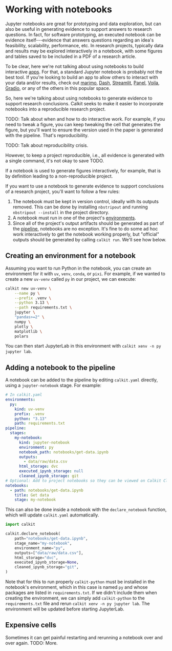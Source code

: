 # Working with notebooks

Jupyter notebooks are great for prototyping and data exploration,
but can also be useful in generating evidence to support answers to
research questions.
In fact, for software prototyping, an executed notebook can be evidence
itself---evidence that answers questions regarding an idea's feasibility,
scalability, performance, etc.
In research projects, typically data and results may be explored interactively
in a notebook, with some figures and tables saved to be included in
a PDF of a research article.

To be clear, here we're not talking about using notebooks to build interactive
[apps](apps.md).
For that, a standard Jupyter notebook is probably not the best tool.
If you're looking to build an app to allow others to interact
with your data and/or results, check out
[marimo](https://marimo.io/),
[Dash](https://dash.plotly.com/),
[Streamlit](https://streamlit.io/),
[Panel](https://panel.holoviz.org/),
[Voila](https://voila.readthedocs.io/en/stable/),
[Gradio](https://www.gradio.app/),
or any of the others in this popular space.

So, here we're talking about using notebooks to generate
evidence to support research conclusions.
Calkit seeks to make it easier to incorporate notebooks into a
reproducible research project.

TODO: Talk about when and how to do interactive work.
For example, if you need to tweak a figure,
you can keep tweaking the cell that generates the figure,
but you'll want to ensure the version used in the paper is generated
with the pipeline.
That's reproducibility.

TODO: Talk about reproducibility crisis.

However, to keep a project reproducible, i.e., all evidence is generated
with a single command,
it's not okay to save TODO.

If a notebook is used to generate figures interactively, for example,
that is by definition leading to a non-reproducible project.

If you want to use a notebook to generate evidence to support conclusions
of a research project,
you'll want to follow a few rules:

1. The notebook must be kept in version control, ideally with its outputs
   removed. This can be done by installing `nbstripout` and running
   `nbstripout --install` in the project directory.
1. A notebook must run in one of the project's [environments](environments.md).
1. Since all of the project's output artifacts should be generated as part
   of the [pipeline](pipeline/index.md), notebooks are no exception.
   It's fine to do some ad hoc work interactively to get the notebook
   working properly, but
   "official" outputs should be generated by calling `calkit run`.
   We'll see how below.

## Creating an environment for a notebook

Assuming you want to run Python in the notebook, you can create an environment
for it with `uv`, `venv`, `conda`, or `pixi`.
For example, if we wanted to create a new `uv-venv` called `py` in our project,
we can execute:

```sh
calkit new uv-venv \
    --name py \
    --prefix .venv \
    --python 3.13 \
    --path requirements.txt \
    jupyter \
    "pandas>=2" \
    numpy \
    plotly \
    matplotlib \
    polars
```

You can then start JupyterLab in this environment with
`calkit xenv -n py jupyter lab`.

## Adding a notebook to the pipeline

A notebook can be added to the pipeline by editing `calkit.yaml` directly,
using a `jupyter-notebook` stage.
For example:

```yaml
# In calkit.yaml
environments:
  py:
    kind: uv-venv
    prefix: .venv
    python: "3.13"
    path: requirements.txt
pipeline:
  stages:
    my-notebook:
      kind: jupyter-notebook
      environment: py
      notebook_path: notebooks/get-data.ipynb
      outputs:
        - data/raw/data.csv
      html_storage: dvc
      executed_ipynb_storage: null
      cleaned_ipynb_storage: git
# Optional: Add to project notebooks so they can be viewed on Calkit Cloud
notebooks:
  - path: notebooks/get-data.ipynb
    title: Get data
    stage: my-notebook
```

This can also be done inside a notebook with the `declare_notebook` function,
which will update `calkit.yaml` automatically.

```python
import calkit

calkit.declare_notebook(
    path="notebooks/get-data.ipynb",
    stage_name="my-notebook",
    environment_name="py",
    outputs=["data/raw/data.csv"],
    html_storage="dvc",
    executed_ipynb_storage=None,
    cleaned_ipynb_storage="git",
)
```

Note that for this to run properly `calkit-python` must be installed in
the notebook's environment, which in this case is named `py` and whose
packages are listed in `requirements.txt`.
If we didn't include them when creating the environment,
we can simply add `calkit-python` to the `requirements.txt` file and rerun
`calkit xenv -n py jupyter lab`.
The environment will be updated before starting JupyterLab.

## Expensive cells

Sometimes it can get painful restarting and rerunning a notebook over and over
again.
TODO: More.
